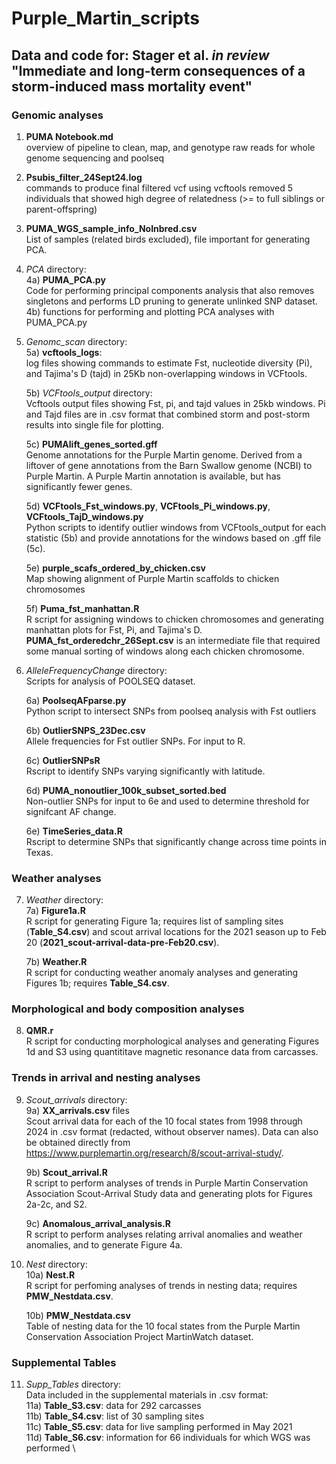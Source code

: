 # Purple_Martin_scripts

## Data and code for: Stager et al. _in review_ "Immediate and long-term consequences of a storm-induced mass mortality event"


### Genomic analyses
1) **PUMA Notebook.md** \
  overview of pipeline to clean, map, and genotype raw reads for whole genome sequencing and poolseq

2) **Psubis_filter_24Sept24.log** \
  commands to produce final filtered vcf using vcftools 
  removed 5 individuals that showed high degree of relatedness (>= to full siblings or parent-offspring)

3) **PUMA_WGS_sample_info_NoInbred.csv** \
   List of samples (related birds excluded), file important for generating PCA.

4) *PCA* directory: \
	4a) **PUMA_PCA.py** \
			Code for performing principal components analysis that also removes singletons 
			and performs LD pruning to generate unlinked SNP dataset. 
	4b) functions for performing and plotting PCA analyses with PUMA_PCA.py 
	
5) *Genomc_scan* directory: \
	5a) **vcftools_logs**: \
		log files showing commands to estimate Fst, nucleotide diversity (Pi), and Tajima's D (tajd)
		in 25Kb non-overlapping windows in VCFtools. 
	
	5b) *VCFtools_output* directory: \
		Vcftools output files showing Fst, pi, and tajd values in 25kb windows. Pi and Tajd
		files are in .csv format that combined storm and post-storm results into single file
		for plotting. 
		
	5c) **PUMAlift_genes_sorted.gff** \
		Genome annotations for the Purple Martin genome. Derived from a liftover of gene annotations
		from the Barn Swallow genome (NCBI) to Purple Martin. A Purple Martin annotation is available,
		but has significantly fewer genes. 
		
	5d) **VCFtools_Fst_windows.py**, **VCFtools_Pi_windows.py**, **VCFtools_TajD_windows.py** \
		Python scripts to identify outlier windows from VCFtools_output for each statistic (5b) and provide
		annotations for the windows based on .gff file (5c). 
		
	5e) **purple_scafs_ordered_by_chicken.csv** \
		Map showing alignment of Purple Martin scaffolds to chicken chromosomes 
	
	5f) **Puma_fst_manhattan.R** \
		R script for assigning windows to chicken chromosomes and generating manhattan plots
		for Fst, Pi, and Tajima's D. **PUMA_fst_orderedchr_26Sept.csv** is an intermediate file
		that required some manual sorting of windows along each chicken chromosome. 

6) *AlleleFrequencyChange* directory: \
	Scripts for analysis of POOLSEQ dataset. 
	
	6a) **PoolseqAFparse.py** \
		Python script to intersect SNPs from poolseq analysis with Fst outliers 
	
	6b) **OutlierSNPS_23Dec.csv** \
		Allele frequencies for Fst outlier SNPs. For input to R.
	
	6c) **OutlierSNPsR** \
		Rscript to identify SNPs varying significantly with latitude. 
	
	6d) **PUMA_nonoutlier_100k_subset_sorted.bed** \
		Non-outlier SNPs for input to 6e and used to determine threshold for signifcant
		AF change. 
	
	6e) **TimeSeries_data.R** \
		Rscript to determine SNPs that significantly change across time points in Texas. 


### Weather analyses

7) *Weather* directory: \
   	7a) **Figure1a.R** \
  		R script for generating Figure 1a; requires list of sampling sites (**Table_S4.csv**) and scout arrival locations for the 2021 season up to Feb 20 (**2021_scout-arrival-data-pre-Feb20.csv**). 
   
	7b) **Weather.R** \
   		R script for conducting weather anomaly analyses and generating Figures 1b; requires **Table_S4.csv**.

### Morphological and body composition analyses

8) **QMR.r** \
    R script for conducting morphological analyses and generating Figures 1d and S3 using quantititave magnetic resonance data from carcasses.

### Trends in arrival and nesting analyses

9) *Scout_arrivals* directory: \
	9a) **XX_arrivals.csv** files \
	Scout arrival data for each of the 10 focal states from 1998 through 2024 in .csv format (redacted, without observer names). Data can also be obtained directly from https://www.purplemartin.org/research/8/scout-arrival-study/.
	
	9b) **Scout_arrival.R** \
	R script to perform analyses of trends in Purple Martin Conservation Association Scout-Arrival Study data and generating plots for Figures 2a-2c, and S2.

	9c) **Anomalous_arrival_analysis.R** \
	R script to perform analyses relating arrival anomalies and weather anomalies, and to generate Figure 4a.

11) *Nest* directory: \
	10a) **Nest.R** \
	R script for perfoming analyses of trends in nesting data; requires **PMW_Nestdata.csv**.

	10b) **PMW_Nestdata.csv** \
	Table of nesting data for the 10 focal states from the Purple Martin Conservation Association Project MartinWatch dataset.

### Supplemental Tables
11) *Supp_Tables* directory: \
    Data included in the supplemental materials in .csv format: \
    	11a) **Table_S3.csv**: data for 292 carcasses \
    	11b) **Table_S4.csv**: list of 30 sampling sites \
    	11c) **Table_S5.csv**: data for live sampling performed in May 2021 \
    	11d) **Table_S6.csv**: information for 66 individuals for which WGS was performed \
